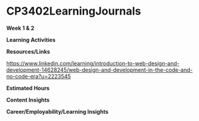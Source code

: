 # CP3402LearningJournals
**Week 1 & 2**


**Learning Activities**


**Resources/Links**

https://www.linkedin.com/learning/introduction-to-web-design-and-development-14628245/web-design-and-development-in-the-code-and-no-code-era?u=2223545


**Estimated Hours**


**Content Insights**


**Career/Employability/Learning Insights**
